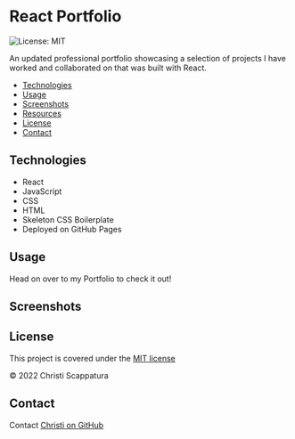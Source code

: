 # React Portfolio

![License: MIT](https://img.shields.io/badge/License-MIT-yellow.svg?style=flat-square)

An updated professional portfolio showcasing a selection of projects I have worked and collaborated on that was built with React.

- [Technologies](#technologies)
- [Usage](#usage)
- [Screenshots](#screenshots)
- [Resources](#resources)
- [License](#license)
- [Contact](#contact)

## Technologies

- React
- JavaScript
- CSS
- HTML
- Skeleton CSS Boilerplate
- Deployed on GitHub Pages

## Usage

Head on over to my Portfolio to check it out!

## Screenshots

## License

This project is covered under the [MIT license]()

&copy; 2022 Christi Scappatura

## Contact

Contact [Christi on GitHub](https://github.com/jazzberriess)
